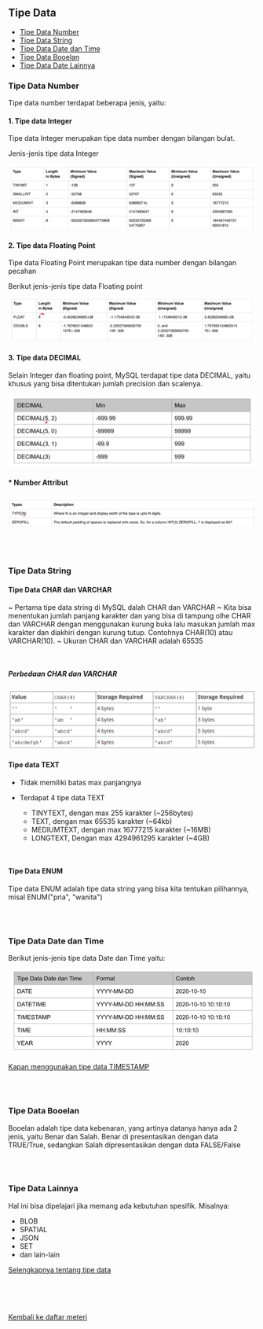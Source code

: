 ## Tipe Data

- [Tipe Data Number ](#tipe-data-number)
- [Tipe Data String ](#tipe-data-string)
- [Tipe Data Date dan Time ](#tipe-data-date-dan-time)
- [Tipe Data Booelan ](#tipe-data-booelan)
- [Tipe Data Date Lainnya ](#tipe-data-lainnya)

### Tipe Data Number

Tipe data number terdapat beberapa jenis, yaitu:

#### 1. Tipe data Integer

Tipe data Integer merupakan tipe data number dengan bilangan bulat.

Jenis-jenis tipe data Integer

<img src="../images/Tipe-data-number-integer.png">

<br>

#### 2. Tipe data Floating Point

Tipe data Floating Point merupakan tipe data number dengan bilangan pecahan

Berikut jenis-jenis tipe data Floating point

<img src="../images/Tipe-data-floating-point.png">

<br>

#### 3. Tipe data DECIMAL

Selain Integer dan floating point, MySQL terdapat tipe data DECIMAL, yaitu khusus yang bisa ditentukan jumlah precision dan scalenya.

<img src="../images/Tipe-data-Decimal.png">

<br>

#### \* Number Attribut

<img src="../images/Number-Attr.png">

<br><br>

### Tipe Data String

#### Tipe Data CHAR dan VARCHAR

~ Pertama tipe data string di MySQL dalah CHAR dan VARCHAR
~ Kita bisa menentukan jumlah panjang karakter dan yang bisa di tampung olhe CHAR dan VARCHAR dengan menggunakan kurung buka lalu masukan jumlah max karakter dan diakhiri dengan kurung tutup.
Contohnya CHAR(10) atau VARCHAR(10).
~ Ukuran CHAR dan VARCHAR adalah 65535

<br>

##### Perbedaan CHAR dan VARCHAR

<img src="../images/perbedaan-CHAR-dan-VARCHAR.png">

<br>

#### Tipe data TEXT

- Tidak memiliki batas max panjangnya
- Terdapat 4 tipe data TEXT

  - TINYTEXT, dengan max 255 karakter (~256bytes)
  - TEXT, dengan max 65535 karakter (~64kb)
  - MEDIUMTEXT, dengan max 16777215 karakter (~16MB)
  - LONGTEXT, Dengan max 4294961295 karakter (~4GB)

<br>

#### Tipe Data ENUM

Tipe data ENUM adalah tipe data string yang bisa kita tentukan pilihannya, misal ENUM("pria", "wanita")

<br><br>

### Tipe Data Date dan Time

Berikut jenis-jenis tipe data Date dan Time yaitu:

<img src="../images/Jenis-tipe-data-date-dan-time.png">

<br>

[Kapan menggunakan tipe data TIMESTAMP](https://stackoverflow.com/questions/409286/should-i-use-the-datetime-or-timestamp-data-type-in-mysql)

<br><br>

### Tipe Data Booelan

Booelan adalah tipe data kebenaran, yang artinya datanya hanya ada 2 jenis, yaitu Benar dan Salah. Benar di presentasikan dengan data TRUE/True, sedangkan Salah dipresentasikan dengan data FALSE/False

<br><br>

### Tipe Data Lainnya

Hal ini bisa dipelajari jika memang ada kebutuhan spesifik. Misalnya:

- BLOB
- SPATIAL
- JSON
- SET
- dan lain-lain

[Selengkapnya tentang tipe data](https://dev.mysql.com/doc/refman/8.0/data-types.html)

<br><br><br>

[Kembali ke daftar meteri ](./../README.md)
